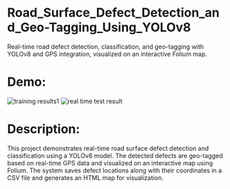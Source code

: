 # Road_Surface_Defect_Detection_and_Geo-Tagging_Using_YOLOv8
Real-time road defect detection, classification, and geo-tagging with YOLOv8 and GPS integration, visualized on an interactive Folium map.

# **Demo:**
![training results1](https://github.com/user-attachments/assets/2707ce9d-daf2-42a2-a4f3-0cda2091abb4)
![real time test result](https://github.com/user-attachments/assets/8bb1d369-8215-4de5-81fa-7b9ea0c618b4)

# **Description:**
This project demonstrates real-time road surface defect detection and classification using a YOLOv8 model. The detected defects are geo-tagged based on real-time GPS data and visualized on an interactive map using Folium. The system saves defect locations along with their coordinates in a CSV file and generates an HTML map for visualization.
